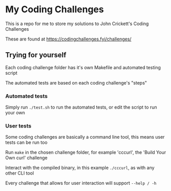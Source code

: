 
# My Coding Challenges

This is a repo for me to store my solutions to John Crickett's Coding Challenges

These are found at https://codingchallenges.fyi/challenges/


## Trying for yourself

Each coding challenge folder has it's own Makefile and automated testing script

The automated tests are based on each coding challenge's "steps"

### Automated tests
Simply run ```./test.sh``` to run the automated tests, or edit the script to run your own

### User tests
Some coding challenges are basically a command line tool, this means user tests can be run too

Run ```make``` in the chosen challenge folder, for example 'cccurl', the 'Build Your Own curl' challenge

Interact with the compiled binary, in this example ```./cccurl```, as with any other CLI tool

Every challenge that allows for user interaction will support ```--help / -h```
